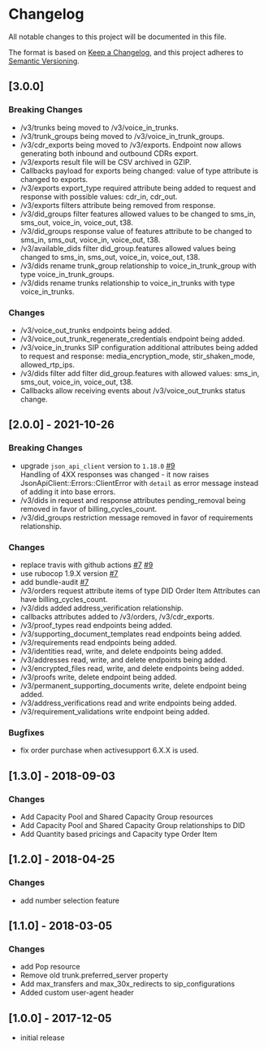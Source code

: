 # Changelog
All notable changes to this project will be documented in this file.

The format is based on [Keep a Changelog](https://keepachangelog.com/en/1.0.0/),
and this project adheres to [Semantic Versioning](https://semver.org/spec/v2.0.0.html).

## [3.0.0]
### Breaking Changes
- /v3/trunks being moved to /v3/voice_in_trunks.
- /v3/trunk_groups being moved to /v3/voice_in_trunk_groups.
- /v3/cdr_exports being moved to /v3/exports. Endpoint now allows generating both inbound and outbound CDRs export.
- /v3/exports result file will be CSV archived in GZIP.
- Callbacks payload for exports being changed: value of type attribute is changed to exports.
- /v3/exports export_type required attribute being added to request and response with possible values: cdr_in, cdr_out.
- /v3/exports filters attribute being removed from response.
- /v3/did_groups filter features allowed values to be changed to sms_in, sms_out, voice_in, voice_out, t38.
- /v3/did_groups response value of features attribute to be changed to sms_in, sms_out, voice_in, voice_out, t38.
- /v3/available_dids filter did_group.features allowed values being changed to sms_in, sms_out, voice_in, voice_out, t38.
- /v3/dids rename trunk_group relationship to voice_in_trunk_group with type voice_in_trunk_groups.
- /v3/dids rename trunks relationship to voice_in_trunks with type voice_in_trunks.

### Changes
- /v3/voice_out_trunks endpoints being added.
- /v3/voice_out_trunk_regenerate_credentials endpoint being added.
- /v3/voice_in_trunks SIP configuration additional attributes being added to request and response: media_encryption_mode, stir_shaken_mode, allowed_rtp_ips.
- /v3/dids filter add filter did_group.features with allowed values: sms_in, sms_out, voice_in, voice_out, t38.
- Callbacks allow receiving events about /v3/voice_out_trunks status change.

## [2.0.0] - 2021-10-26
### Breaking Changes
- upgrade `json_api_client` version to `1.18.0` [#9](https://github.com/didww/didww-v3-ruby/pull/9)  
    Handling of 4XX responses was changed - it now raises JsonApiClient::Errors::ClientError with `detail` as error message instead of adding it into base errors.
- /v3/dids in request and response attributes pending_removal being removed in favor of billing_cycles_count.
- /v3/did_groups restriction message removed in favor of requirements relationship.
  
### Changes
- replace travis with github actions [#7](https://github.com/didww/didww-v3-ruby/pull/7) [#9](https://github.com/didww/didww-v3-ruby/pull/9)
- use rubocop 1.9.X version [#7](https://github.com/didww/didww-v3-ruby/pull/7)
- add bundle-audit [#7](https://github.com/didww/didww-v3-ruby/pull/7)
- /v3/orders request attribute items of type DID Order Item Attributes can have billing_cycles_count.
- /v3/dids added address_verification relationship.
- callbacks attributes added to /v3/orders, /v3/cdr_exports.
- /v3/proof_types read endpoints being added.
- /v3/supporting_document_templates read endpoints being added.
- /v3/requirements read endpoints being added.
- /v3/identities read, write, and delete endpoints being added.
- /v3/addresses read, write, and delete endpoints being added.
- /v3/encrypted_files read, write, and delete endpoints being added.
- /v3/proofs write, delete endpoint being added.
- /v3/permanent_supporting_documents write, delete endpoint being added.
- /v3/address_verifications read and write endpoints being added.
- /v3/requirement_validations write endpoint being added.

### Bugfixes
- fix order purchase when activesupport 6.X.X is used.

## [1.3.0] - 2018-09-03
### Changes
- Add Capacity Pool and Shared Capacity Group resources
- Add Capacity Pool and Shared Capacity Group relationships to DID
- Add Quantity based pricings and Capacity type Order Item

## [1.2.0] - 2018-04-25
### Changes
- add number selection feature

## [1.1.0] - 2018-03-05
### Changes
- add Pop resource
- Remove old trunk.preferred_server property
- Add max_transfers and max_30x_redirects to sip_configurations
- Added custom user-agent header

## [1.0.0] - 2017-12-05
- initial release
